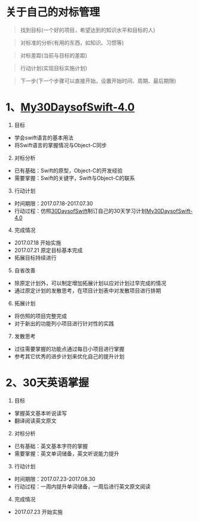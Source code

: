 # 关于自己的对标管理

> 找到目标(一个好的项目，希望达到的知识水平和目标的人)

> 对标准的分析(有用的东西，如知识、习惯等)

> 对标差距(当前与目标的差距)

> 行动计划(实现目标实施计划)

> 下一步(下一个步骤可以直接开始，设置开始时间、周期、最后期限)

# 1、[My30DaysofSwift-4.0](https://github.com/Blanbok/My30DaysofSwift-4.0)
  
1. 目标
- 学会swift语言的基本用法
- 将Swift语言的掌握情况与Object-C同步

2. 对标分析
- 已有基础：Swift的原型，Object-C的开发经验
- 需要掌握：Swift的关键字，Swift与Object-C的联系

3. 行动计划
- 时间期限：2017.07.18-2017.07.30
- 行动过程：仿照[30DaysofSwift](https://github.com/allenwong/30DaysofSwift)制订自己的30天学习计划[My30DaysofSwift-4.0](https://github.com/Blanbok/My30DaysofSwift-4.0)

4. 完成情况
- 2017.07.18 开始实施
- 2017.07.21 原定目标基本完成
- 拓展目标持续进行

5. 自省改善
- 除原定计划外，可以制定增加拓展计划以应对计划过早完成的情况
- 通过原定计划的发散思考，在项目计划表中对发散项目进行排期

6. 拓展计划
- 将仿照的项目完整完成
- 对于新出的功能列小项目进行针对性的实践

7. 发散思考
- 过往需要掌握的功能点通过每日小项目进行掌握
- 参考其它优秀的进步计划来优化自己的提升计划

# 2、30天英语掌握
1. 目标
- 掌握英文基本听说读写
- 翻译阅读英文原文

2. 对标分析
- 已有基础：英文基本字符的掌握
- 需要掌握：英文单词储备，英文听说能力提升

3. 行动计划
- 时间期限：2017.07.23-2017.08.30
- 行动过程：一周内提升单词储备，一周后进行英文原文阅读

4. 完成情况
- 2017.07.23 开始实施
